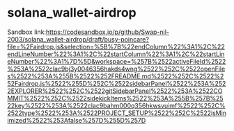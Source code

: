 # solana_wallet-airdrop

Sandbox link:https://codesandbox.io/p/github/Swap-nil-2003/solana_wallet-airdrop/draft/busy-poincare?file=%2Fairdrop.js&selection=%5B%7B%22endColumn%22%3A1%2C%22endLineNumber%22%3A1%2C%22startColumn%22%3A1%2C%22startLineNumber%22%3A1%7D%5D&workspace=%257B%2522activeFileId%2522%253A%2522clac9bj3y0046356hakds4wng%2522%252C%2522openFiles%2522%253A%255B%2522%252FREADME.md%2522%252C%2522%252Fairdrop.js%2522%255D%252C%2522sidebarPanel%2522%253A%2522EXPLORER%2522%252C%2522gitSidebarPanel%2522%253A%2522COMMIT%2522%252C%2522sidekickItems%2522%253A%255B%257B%2522key%2522%253A%2522clac9bahm000q356hkwsvuimf%2522%252C%2522type%2522%253A%2522PROJECT_SETUP%2522%252C%2522isMinimized%2522%253Afalse%257D%255D%257D
